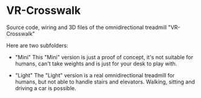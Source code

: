 # VR-Crosswalk
Source code, wiring and 3D files of the omnidirectional treadmill "VR-Crosswalk"


Here are two subfolders:

- "Mini"
This "Mini" version is just a proof of concept, it's not suitable for humans, can't take weights and is just for your desk to play with. 

- "Light"
The "Light" version is a real omnidirectional treadmill for humans, but not able to handle stairs and elevators. Walking, sitting and driving a car is possible.
